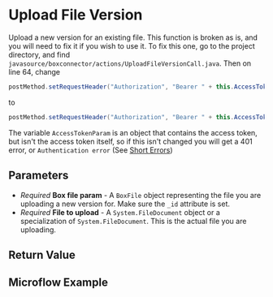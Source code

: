 # Upload File Version

Upload a new version for an existing file. This function is broken as is, and you will need to fix it if you wish to use it. To fix this one, go to the project directory, and find `javasource/boxconnector/actions/UploadFileVersionCall.java`. Then on line 64, change
```java
postMethod.setRequestHeader("Authorization", "Bearer " + this.AccessTokenParam);
```
to
```java
postMethod.setRequestHeader("Authorization", "Bearer " + this.AccessTokenParam.gettoken());
```
The variable `AccessTokenParam` is an object that contains the access token, but isn't the access token itself, so if this isn't changed you will get a 401 error, or `Authentication error` (See [Short Errors](../../troubleshooting/ShortErrors.md))

## Parameters

* _Required_ **Box file param** - A `BoxFile` object representing the file you are uploading a new version for. Make sure the `_id` attribute is set.
* _Required_ **File to upload** - A `System.FileDocument` object or a specialization of `System.FileDocument`. This is the actual file you are uploading.

## Return Value



## Microflow Example

